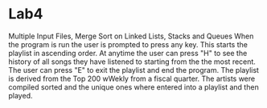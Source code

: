# Lab4
Multiple Input Files, Merge Sort on Linked Lists, Stacks and Queues 
When the program is run the user is prompted to press any key. This starts the playlist in ascending order. At anytime the user can press "H" to see the history of all songs they have listened to starting from the the most recent. The user can press "E" to exit the playlist and end the program.
The playlist is derived from the Top 200 wWekly from a fiscal quarter. The artists were compiled sorted and the unique ones where entered into a playlist and then played.
